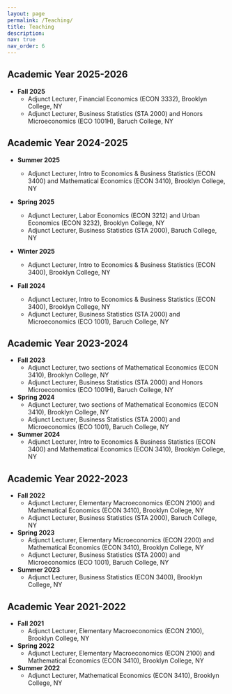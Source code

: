 ```yaml
---
layout: page
permalink: /Teaching/
title: Teaching
description:
nav: true
nav_order: 6
---
```


## Academic Year 2025-2026
- **Fall 2025**
  - Adjunct Lecturer, Financial Economics (ECON 3332), Brooklyn College, NY
  - Adjunct Lecturer, Business Statistics (STA 2000) and Honors Microeconomics (ECO 1001H), Baruch College, NY
    
## Academic Year 2024-2025
- **Summer 2025**
  - Adjunct Lecturer, Intro to Economics & Business Statistics (ECON 3400) and Mathematical Economics (ECON 3410), Brooklyn College, NY
    
- **Spring 2025**
  - Adjunct Lecturer, Labor Economics (ECON 3212) and Urban Economics (ECON 3232), Brooklyn College, NY
  - Adjunct Lecturer, Business Statistics (STA 2000), Baruch College, NY
    
- **Winter 2025**
  - Adjunct Lecturer, Intro to Economics & Business Statistics (ECON 3400), Brooklyn College, NY

- **Fall 2024**
  - Adjunct Lecturer, Intro to Economics & Business Statistics (ECON 3400), Brooklyn College, NY
  - Adjunct Lecturer, Business Statistics (STA 2000) and Microeconomics (ECO 1001), Baruch College, NY

## Academic Year 2023-2024

- **Fall 2023**
  - Adjunct Lecturer, two sections of Mathematical Economics (ECON 3410), Brooklyn College, NY
  - Adjunct Lecturer, Business Statistics (STA 2000) and Honors Microeconomics (ECO 1001H), Baruch College, NY
- **Spring 2024**
  - Adjunct Lecturer, two sections of Mathematical Economics (ECON 3410), Brooklyn College, NY
  - Adjunct Lecturer, Business Statistics (STA 2000) and Microeconomics (ECO 1001), Baruch College, NY
- **Summer 2024**
  - Adjunct Lecturer, Intro to Economics & Business Statistics (ECON 3400) and Mathematical Economics (ECON 3410), Brooklyn College, NY

## Academic Year 2022-2023

- **Fall 2022**
  - Adjunct Lecturer, Elementary Macroeconomics (ECON 2100) and Mathematical Economics (ECON 3410), Brooklyn College, NY
  - Adjunct Lecturer, Business Statistics (STA 2000), Baruch College, NY
- **Spring 2023**
  - Adjunct Lecturer, Elementary Microeconomics (ECON 2200) and Mathematical Economics (ECON 3410), Brooklyn College, NY
  - Adjunct Lecturer, Business Statistics (STA 2000) and Microeconomics (ECO 1001), Baruch College, NY
- **Summer 2023**
  - Adjunct Lecturer, Business Statistics (ECON 3400), Brooklyn College, NY

## Academic Year 2021-2022

- **Fall 2021**
  - Adjunct Lecturer, Elementary Macroeconomics (ECON 2100), Brooklyn College, NY
- **Spring 2022**
  - Adjunct Lecturer, Elementary Macroeconomics (ECON 2100) and Mathematical Economics (ECON 3410), Brooklyn College, NY
- **Summer 2022**
  - Adjunct Lecturer, Mathematical Economics (ECON 3410), Brooklyn College, NY
